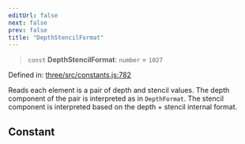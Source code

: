 ```yaml
---
editUrl: false
next: false
prev: false
title: "DepthStencilFormat"
---
```


> `const` **DepthStencilFormat**: `number` = `1027`

Defined in: [three/src/constants.js:782](https://github.com/DefinitelyMaybe/three-i18n/blob/fa57b79433d1c349ffb23a78727299c8d4190136/three/src/constants.js#L782)

Reads each element is a pair of depth and stencil values. The depth component of the pair is interpreted as
in `DepthFormat`. The stencil component is interpreted based on the depth + stencil internal format.

## Constant

